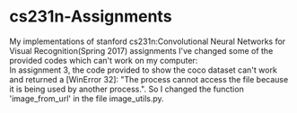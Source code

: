 # cs231n-Assignments
My implementations of stanford cs231n:Convolutional Neural Networks for Visual Recognition(Spring 2017) assignments
I've changed some of the provided codes which can't work on my computer:<br>
In assignment 3, the code provided to show the coco dataset can't work and returned a [WinError 32]: "The process cannot access the file because it is being used by another process.". So I changed the function 'image_from_url' in the file image_utils.py.
